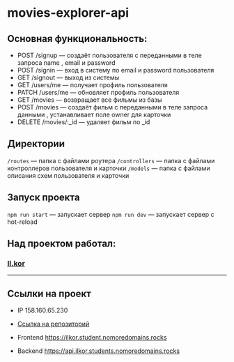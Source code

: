# movies-explorer-api

## Основная функциональность:
<ul>
<li>POST /signup — создаёт пользователя с переданными в теле запроса name , email и password</li>
<li>POST /signin — вход в систему по email и password пользователя</li>
<li>GET /signout — выход из системы</li>
<li>GET /users/me — получает профиль пользователя</li>
<li>PATCH /users/me — обновляет профиль пользователя</li>
<li>GET /movies — возвращает все фильмы из базы</li>
<li>POST /movies — создаёт фильм с переданными в теле запроса данными , устанавливает поле owner для
карточки</li>
<li>DELETE /movies/:_id — удаляет фильм по _id</li>
</ul>


## Директории

`/routes` — папка с файлами роутера
`/controllers` — папка с файлами контроллеров пользователя и карточки
`/models` — папка с файлами описания схем пользователя и карточки


## Запуск проекта

`npm run start` — запускает сервер
`npm run dev` — запускает сервер с hot-reload

<h2>Над проектом работал:</h2>
<h3><a href="https://github.com/ilkor4" target="_blank">Il.kor</a></h3>

________________________________


 ## Ссылки на проект

 - IP 158.160.65.230

 - <a href="https://github.com/ilkor4/movies-explorer-api.git" target="_blank">Сcылка на репозиторий</a>

 - Frontend https://ilkor.student.nomoredomains.rocks

 - Backend https://api.ilkor.students.nomoredomains.rocks

